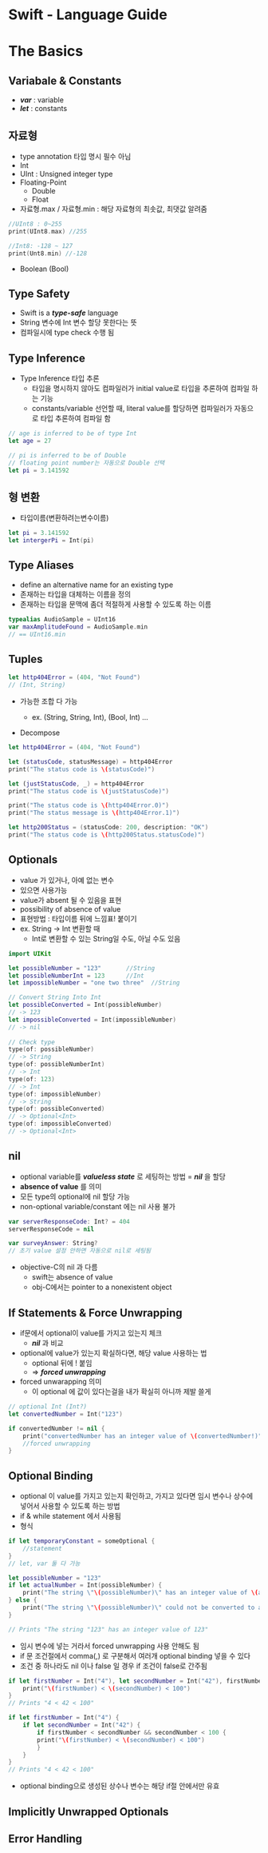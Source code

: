 ﻿# Swift - Language Guide

# The Basics
## Variabale & Constants
- ***var*** : variable
- ***let*** : constants

## 자료형
- type annotation 타입 명시 필수 아님
- Int
- UInt : Unsigned integer type
- Floating-Point
	- Double
	- Float
- 자료형.max / 자료형.min : 해당 자료형의 최솟값, 최댓값 알려줌
```swift
//UInt8 : 0~255
print(UInt8.max) //255

//Int8: -128 ~ 127
print(Unt8.min) //-128
```
- Boolean (Bool)
## Type Safety  	
- Swift is a ***type-safe*** language
- String 변수에 Int 변수 할당 못한다는 뜻
- 컴파일시에 type check 수행 됨

## Type Inference
- Type Inference 타입 추론
	- 타입을 명시하지 않아도 컴파일러가 initial value로 타입을 추론하여 컴파일 하는 기능
	- constants/variable 선언할 때, literal value를 할당하면 컴파일러가 자동으로 타입 추론하여 컴파일 함
```swift
// age is inferred to be of type Int
let age = 27

// pi is inferred to be of Double
// floating point number는 자동으로 Double 선택
let pi = 3.141592
```

## 형 변환
- 타입이름(변환하려는변수이름)
```swift
let pi = 3.141592
let intergerPi = Int(pi)
```

## Type Aliases
- define an alternative name for an existing type
- 존재하는 타입을 대체하는 이름을 정의
- 존재하는 타입을 문맥에 좀더 적절하게 사용할 수 있도록 하는 이름
```swift
typealias AudioSample = UInt16
var maxAmplitudeFound = AudioSample.min
// == UInt16.min
```

## Tuples
```swift
let http404Error = (404, "Not Found")
// (Int, String)
```
- 가능한 조합 다 가능
	- ex. (String, String, Int), (Bool, Int) ...

- Decompose 
```swift
let http404Error = (404, "Not Found")

let (statusCode, statusMessage) = http404Error
print("The status code is \(statusCode)")

let (justStatusCode, _) = http404Error
print("The status code is \(justStatusCode)")

print("The status code is \(http404Error.0)")
print("The status message is \(http404Error.1)")

let http200Status = (statusCode: 200, description: "OK")
print("The status code is \(http200Status.statusCode)")
```

## Optionals
- value 가 있거나, 아예 없는 변수
- 있으면 사용가능
- value가 absent 될 수 있음을 표현
- possibility of absence of value
- 표현방법 : 타입이름 뒤에 느낌표! 붙이기
- ex. String -> Int 변환할 때
	- Int로 변환할 수 있는 String일 수도, 아닐 수도 있음
``` swift
import UIKit

let possibleNumber = "123"       //String
let possibleNumberInt = 123      //Int
let impossibleNumber = "one two three"  //String

// Convert String Into Int
let possibleConverted = Int(possibleNumber)
// -> 123
let impossibleConverted = Int(impossibleNumber)
// -> nil
  
// Check type
type(of: possibleNumber)
// -> String
type(of: possibleNumberInt)
// -> Int
type(of: 123)
// -> Int
type(of: impossibleNumber)
// -> String
type(of: possibleConverted)
// -> Optional<Int>
type(of: impossibleConverted)
// -> Optional<Int>
```

## nil
- optional variable를 ***valueless state*** 로 세팅하는 방법 
	= ***nil*** 을 할당
- **absence of value** 를 의미
- 모든 type의 optional에 nil 할당 가능
- non-optional variable/constant 에는 nil 사용 불가
```swift
var serverResponseCode: Int? = 404
serverResponseCode = nil

var surveyAnswer: String?
// 초기 value 설정 안하면 자동으로 nil로 세팅됨
```
- objective-C의 nil 과 다름
	- swift는 absence of value
	- obj-C에서는 pointer to a nonexistent object

## If Statements & Force Unwrapping
- if문에서 optional이 value를 가지고 있는지 체크
	- ***nil*** 과 비교
- optional에 value가 있는지 확실하다면, 해당 value 사용하는 법
	- optional 뒤에 ! 붙임
	- => ***forced unwrapping***
- forced unwarapping 의미
	- 이 optional 에 값이 있다는걸을 내가 확실히 아니까 제발 쓸게

```swift
// optional Int (Int?)
let convertedNumber = Int("123")

if convertedNumber != nil {
	print("convertedNumber has an integer value of \(convertedNumber!)")
	//forced unwrapping
}
```
## Optional Binding
- optional 이 value를 가지고 있는지 확인하고, 
가지고 있다면 임시 변수나 상수에 넣어서 사용할 수 있도록 하는 방법
- if & while statement 에서 사용됨
- 형식
```swift
if let temporaryConstant = someOptional {
	//statement
}
// let, var 둘 다 가능
```
```swift
let possibleNumber = "123"
if let actualNumber = Int(possibleNumber) {
	print("The string \"\(possibleNumber)\" has an integer value of \(actualNumber)")
} else {
	print("The string \"\(possibleNumber)\" could not be converted to an integer")
}

// Prints "The string "123" has an integer value of 123"
```

- 임시 변수에 넣는 거라서 forced unwrapping 사용 안해도 됨
- if 문 조건절에서 comma(,) 로 구분해서 여러개 optional binding 넣을 수 있다
- 조건 중 하나라도 nil 이나 false 일 경우 if 조건이 false로 간주됨
```swift
if let firstNumber = Int("4"), let secondNumber = Int("42"), firstNumber < secondNumber && secondNumber < 100 {
	print("\(firstNumber) < \(secondNumber) < 100")
}
// Prints "4 < 42 < 100"

if let firstNumber = Int("4") {
	if let secondNumber = Int("42") {
		if firstNumber < secondNumber && secondNumber < 100 {
		print("\(firstNumber) < \(secondNumber) < 100")
		}
	}
}
// Prints "4 < 42 < 100"
```

- optional binding으로 생성된 상수나 변수는 해당 if절 안에서만 유효

## Implicitly Unwrapped Optionals

## Error Handling


